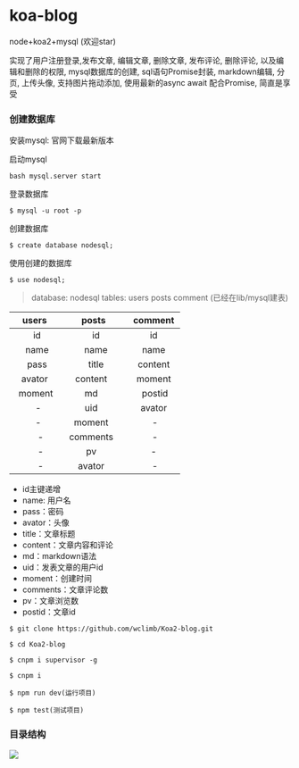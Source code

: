 # koa-blog
node+koa2+mysql (欢迎star)

实现了用户注册登录,发布文章, 编辑文章, 删除文章, 发布评论, 删除评论, 以及编辑和删除的权限, mysql数据库的创建, sql语句Promise封装, markdown编辑, 分页, 上传头像, 支持图片拖动添加, 使用最新的async await 配合Promise, 简直是享受


### 创建数据库 
安装mysql: 官网下载最新版本

启动mysql
```
bash mysql.server start
```

登录数据库
```
$ mysql -u root -p
```
创建数据库
```
$ create database nodesql;
```
使用创建的数据库
```
$ use nodesql;
```

> database: nodesql  tables: users posts comment  (已经在lib/mysql建表)


| users   | posts    |  comment  |
| :----: | :----:   | :----: |
|   id    |   id    |   id    |
|   name    |   name    |   name    |
|   pass    |   title    |   content    |
|   avator     | content      |   moment    |
|    moment     | md      |    postid   |
|     -    | uid      |   avator    |
|     -    | moment      |    -   |
|     -   | comments      |    -   |      
|     -   | pv             |   -   |      
|     -   |  avator       |    -   |    


* id主键递增
* name: 用户名
* pass：密码
* avator：头像
* title：文章标题
* content：文章内容和评论
* md：markdown语法
* uid：发表文章的用户id 
* moment：创建时间
* comments：文章评论数
* pv：文章浏览数
* postid：文章id

```
$ git clone https://github.com/wclimb/Koa2-blog.git
```
```
$ cd Koa2-blog
```
```
$ cnpm i supervisor -g
```
```
$ cnpm i 
```
```
$ npm run dev(运行项目)
```
```
$ npm test(测试项目)
```
### 目录结构

![](http://oxn3qjcft.bkt.clouddn.com/mulu.jpg)


